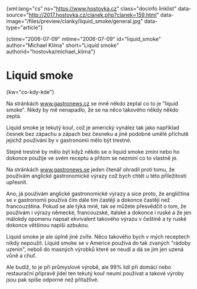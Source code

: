 
{xml:lang="cs" ns="https://www.hostovka.cz" class="docinfo linklist" data-source="http://2017.hostovka.cz/clanek.php?clanek=159.html" data-image="/files/preview/clanky/liquid_smoke/general.jpg" data-type="article"}

{ctime="2006-07-09" mtime="2006-07-09" id="liquid\_smoke" author="Michael Klíma" short="Liquid smoke" authorid="hostovka/michael\_klima"}

# Liquid smoke

<!-- generated attribute kw by user_udpatekw.sh on 2020-04-21, do not edit -->

{kw="co-kdy-kde"}

Na stránkách www.gastronews.cz se mně někdo zeptal co to je "liquid smoke". Nikdy by mě nenapadlo, že se na něco takového někdy někdo zeptá.

Liquid smoke je tekutý kouř, což je americký vynález tak jako například česnek bez zápachu a zápach bez česneku a jiné podobné umělé příchutě jejichž používání by v gastronomii mělo být trestné.

Stejně trestné by mělo být když někdo se o liquid smoke zmíní nebo ho dokonce použije ve svém receptu a přitom se nezmíní co to vlastně je.

Na stránkách www.gastronews.se jeden čtenář ohradil proti tomu, že používám anglické gastronomické výrazy což bych chtěl u této příležitosti upřesnit.

Ano, já používám anglické gastronomické výrazy a sice proto, že angličtina se v gastronomii používá čím dále tím častěji a dokonce častěji než francouzština. Pokud se ale týká mně, tak se můžete přesvědčit o tom, že používám i výrazy německé, francouzské, italské a dokonce i ruské a že jen málokdy opomenu napsat ekvivalent takového výrazu v češtině a ty ruské dokonce většinou napíši azbukou.

Liquid smoke je ale úplně jiné zvíře. Něco takového bych v mých receptech nikdy nepoužil. Liquid smoke se v Americe používá do tak zvaných "rádoby uzenin", neboli do masných výrobků které se neudí a dá se jim jen uzená vůně a chuť.

Ale budiž, to je při průmyslové výrobě, ale 99% lidí při domácí nebo restaurační přípravě jídel ten tekutý kouř neumí používat a takové výroby jsou pak spíše odporné než přitažlivé.

